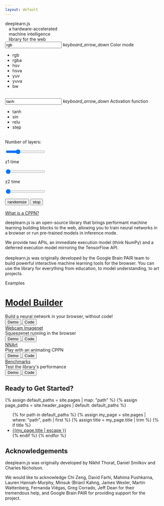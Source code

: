 ```yaml
---
layout: default
---
```

<!-- Copyright 2017 Google Inc. All Rights Reserved.

Licensed under the Apache License, Version 2.0 (the "License");
you may not use this file except in compliance with the License.
You may obtain a copy of the License at

    http://www.apache.org/licenses/LICENSE-2.0

Unless required by applicable law or agreed to in writing, software
distributed under the License is distributed on an "AS IS" BASIS,
WITHOUT WARRANTIES OR CONDITIONS OF ANY KIND, either express or implied.
See the License for the specific language governing permissions and
limitations under the License.
==============================================================================-->
<!-- CPPN Demo Banner -->
<div class="banner-cover" id='banner'>
  <canvas id="inference"></canvas>
  <div class="mdl-grid banner">
    <div class="mdl-layout-spacer mdl-cell--hide-tablet mdl-cell--hide-phone"></div>
    <div class="mdl-cell mdl-cell--6-col mdl-cell--8-col-tablet mdl-cell--4-col-phone banner-text">
      <div class="mdl-typography--display-4">deeplearn.js</div>
      <div class="mdl-typography--display-1" style="margin-left: 12px;">
        a hardware-accelerated <br/>
        machine intelligence<br/>
        library for the web
      </div>
    </div>
    <div class="mdl-layout-spacer  mdl-cell--hide-tablet mdl-cell--hide-phone"></div>
    <div class="mdl-cell mdl-cell--3-col mdl-cell--8-col-tablet mdl-cell--4-col-phone cppn-controls">
      <div class="mdl-textfield mdl-js-textfield mdl-textfield--floating-label getmdl-select getmdl-select__fix-height">
        <input class="mdl-textfield__input" type="text" id="colormode" value="rgb" readonly tabIndex="-1">
        <label for="colormode">
          <i class="mdl-icon-toggle__label material-icons">keyboard_arrow_down</i>
        </label>
        <label for="colormode" class="mdl-textfield__label">Color mode</label>
        <ul for="colormode" class="mdl-menu mdl-menu--bottom-left mdl-js-menu" id="color-selector">
          <li class="mdl-menu__item" data-val="rgb">rgb</li>
          <li class="mdl-menu__item" data-val="rgba">rgba</li>
          <li class="mdl-menu__item" data-val="hsv">hsv</li>
          <li class="mdl-menu__item" data-val="hsva">hsva</li>
          <li class="mdl-menu__item" data-val="yuv">yuv</li>
          <li class="mdl-menu__item" data-val="yuva">yuva</li>
          <li class="mdl-menu__item" data-val="bw">bw</li>
        </ul>
      </div>
      <br>
      <div class="mdl-textfield mdl-js-textfield mdl-textfield--floating-label getmdl-select getmdl-select__fix-height">
        <input class="mdl-textfield__input" type="text" id="activation-fn" value="tanh" readonly tabIndex="-1">
        <label for="activation-fn">
          <i class="mdl-icon-toggle__label material-icons">keyboard_arrow_down</i>
        </label>
        <label for="activation-fn" class="mdl-textfield__label">Activation function</label>
        <ul for="activation-fn" class="mdl-menu mdl-menu--bottom-left mdl-js-menu" id="activation-selector">
          <li class="mdl-menu__item" data-val="tanh">tanh</li>
          <li class="mdl-menu__item" data-val="sin">sin</li>
          <li class="mdl-menu__item" data-val="relu">relu</li>
          <li class="mdl-menu__item" data-val="step">step</li>
        </ul>
      </div>
      <br>
      <div>Number of layers:
        <div id="layers-count" style="display: inline-block"></div>
      </div>
      <p style="width:200px">
        <input class="mdl-slider mdl-js-slider" type="range" min="0" max="7" value="2" tabindex="1" id="layers-slider">
      </p>
      <div>z1 time</div>
      <p style="width:200px">
        <input class="mdl-slider mdl-js-slider" type="range" min="1" max="100" value="1" tabindex="2" id="z1-slider">
      </p>
      <div>z2 time</div>
      <p style="width:200px">
        <input class="mdl-slider mdl-js-slider" type="range" min="1" max="100" value="1" tabindex="3" id="z2-slider">
      </p>
      <button class="mdl-button mdl-js-button mdl-button--raised mdl-js-ripple-effect mdl-button--accent" type="button" id="random">randomize</button>
      <button class="mdl-button mdl-js-button mdl-button--raised mdl-js-ripple-effect mdl-button--accent" type="button" id="toggle">stop</button>
      <br><br>
      <a href="http://blog.otoro.net/2016/03/25/generating-abstract-patterns-with-tensorflow/" target="_blank">What is a CPPN?</a>
      <div id="disabled-demo-overlay" style="display: none">
        <div id="disabled-demo">
          Your device is not yet supported, so we cannot show this demo. We are working hard on supporting more devices. For now, come back on desktop Chrome!
        </div>
      </div>
    </div>
    <div class="mdl-layout-spacer"></div>
  </div>
</div>
<!-- Introduction Section -->
<div class= "mdl-grid intro-text">
  <div class="mdl-layout-spacer mdl-cell--hide-tablet mdl-cell--hide-phone"></div>
  <div class= "mdl-cell mdl-cell--5-col mdl-cell--8-col-tablet mdl-cell-4-col-phone">
    <p class='intro-headline mdl-typography--headline'><span class="deeplearn-shine">deeplearn.js</span> is an open-source library that brings performant machine learning building blocks to the web, allowing you to train neural networks in a browser or run pre-trained models in inference mode.</p>
  </div>
  <div class="mdl-layout-spacer mdl-cell--hide-tablet mdl-cell--hide-phone"></div>
  <div class= "intro-text mdl-cell mdl-cell--4-col mdl-cell--8-col-tablet mdl-cell-4-col-phone">
    <p class='intro-body mdl-typography--body-1'>We provide two APIs, an
    <span class="deeplearn-shine">immediate execution model</span> (think NumPy)
    and a <span class="deeplearn-shine">deferred execution model</span>
    mirroring the TensorFlow API.<br><br><span class="deeplearn-shine">deeplearn.js</span>
    was originally developed by the Google Brain PAIR team to build powerful
    interactive machine learning tools for the browser. You can use the library
    for everything from education, to model understanding, to art projects.</p>
  </div>
  <div class="mdl-layout-spacer mdl-cell--hide-tablet mdl-cell--hide-phone"></div>
</div>
<!-- Demo Section -->
<div class="examples" id='demos'>
  <div class="section-title mdl-grid">
    <div class="mdl-layout-spacer mdl-cell--hide-tablet mdl-cell--hide-phone"></div>
    <p class='mdl-typography--display-2 mdl-cell mdl-cell--9-col'>Examples</p>
    <div class="mdl-layout-spacer mdl-cell--hide-tablet mdl-cell--hide-phone"></div>
  </div>
  <!-- Featured Card -->
  <div class='featured-demo mdl-grid'>
    <div class="mdl-layout-spacer mdl-cell--hide-tablet mdl-cell--hide-phone"></div>
    <div class="demo-card mdl-card mdl-shadow--4dp feature-card mdl-cell mdl-cell--9-col">
      <a href="demos/model-builder/model-builder-demo.html">
        <div class='mdl-card__title' id="model-builder">
          <h1 class= 'mdl-card__title-text'>Model Builder</h1>
        </div>
      </a>
      <div class= 'mdl-card__supporting-text'>Build a neural network in your browser, without code!</div>
      <div class='mdl-card__actions mdl-card--border'>
        <a href="demos/model-builder/model-builder-demo.html">
          <button class="mdl-button mdl-button--raised mdl-button--colored mdl-js-button mdl-button--primary mdl-js-ripple-effect">
            Demo
          </button>
        </a>
        <a href="https://github.com/PAIR-code/deeplearnjs/tree/master/demos/model-builder/">
          <button class="mdl-button mdl-button--raised mdl-button--colored mdl-js-button mdl-button--primary mdl-js-ripple-effect">
            Code
          </button>
        </a>
      </div>
    </div>
    <div class="mdl-layout-spacer mdl-cell--hide-tablet mdl-cell--hide-phone"></div>
  </div>
  <!-- Demo Carousel -->
  <div class="demo-carousel mdl-grid">
    <div class="mdl-layout-spacer mdl-cell--hide-tablet mdl-cell--hide-phone"></div>
    <div class="demo-card mdl-card mdl-shadow--2dp square-card mdl-cell mdl-cell--3-col mdl-cell--8-col-tablet mdl-cell--4-col-phone">
      <a href="demos/imagenet/imagenet-demo.html">
        <div class='mdl-card__title' id="webcam">
          <span class='mdl-card__title-text'>Webcam Imagenet</span>
        </div>
      </a>
      <div class='mdl-card__supporting-text'>Squeezenet running in the browser</div>
      <div class='mdl-card__actions mdl-card--border'>
        <a href="demos/imagenet/imagenet-demo.html">
          <button class="mdl-button mdl-button--raised mdl-button--colored mdl-js-button mdl-button--primary mdl-js-ripple-effect">
            Demo
          </button>
        </a>
        <a href="https://github.com/PAIR-code/deeplearnjs/tree/master/demos/imagenet">
          <button class="mdl-button mdl-button--raised mdl-button--colored mdl-js-button mdl-button--primary mdl-js-ripple-effect">
            Code
          </button>
        </a>
      </div>
    </div>
    <div class="demo-card mdl-card mdl-shadow--2dp square-card mdl-cell mdl-cell--3-col mdl-cell--8-col-tablet mdl-cell--4-col-phone ">
      <a href="demos/nn-art/nn-art-demo.html">
        <div class='mdl-card__title' id="nnart">
          <span class= 'mdl-card__title-text'>NNArt</span>
        </div>
      </a>
      <div class='mdl-card__supporting-text'>Play with an animating CPPN</div>
      <div class='mdl-card__actions mdl-card--border'>
        <a href="demos/nn-art/nn-art-demo.html">
          <button class="mdl-button mdl-button--raised mdl-button--colored mdl-js-button mdl-button--primary mdl-js-ripple-effect">
            Demo
          </button>
        </a>
        <a href="https://github.com/PAIR-code/deeplearnjs/tree/master/demos/nn-art">
          <button class="mdl-button mdl-button--raised mdl-button--colored mdl-js-button mdl-button--primary mdl-js-ripple-effect">
            Code
          </button>
        </a>
      </div>
    </div>
    <div class="demo-card mdl-card mdl-shadow--2dp square-card mdl-cell mdl-cell--3-col mdl-cell--8-col-tablet mdl-cell--4-col-phone">
      <a href="demos/benchmarks/benchmark-demo.html">
        <div class='mdl-card__title' id="benchmarks">
          <span class= 'mdl-card__title-text'>Benchmarks</span>
        </div>
      </a>
      <div class='mdl-card__supporting-text'>Test the library's performance</div>
      <div class='mdl-card__actions mdl-card--border'>
        <a href="demos/benchmarks/benchmark-demo.html">
          <button class="mdl-button mdl-button--raised mdl-button--colored mdl-js-button mdl-button--primary mdl-js-ripple-effect">
            Demo
          </button>
        </a>
        <a href=" https://github.com/PAIR-code/deeplearnjs/tree/master/demos/benchmarks">
          <button class="mdl-button mdl-button--raised mdl-button--colored mdl-js-button mdl-button--primary mdl-js-ripple-effect">
            Code
          </button>
        </a>
      </div>
    </div>
    <div class="mdl-layout-spacer mdl-cell--hide-tablet mdl-cell--hide-phone"></div>
  </div>
</div>


<div class='mdl-grid'>
  <div class="mdl-layout-spacer mdl-cell--hide-tablet mdl-cell--hide-phone"></div>
  <div class="mdl-cell mdl-cell--10-col">
    <h2>Ready to Get Started?</h2>
    {% assign default_paths = site.pages | map: "path" %}
    {% assign page_paths = site.header_pages | default: default_paths %}
    <ul class="index">
      {% for path in default_paths %}
        {% assign my_page = site.pages | where: "path", path | first %}
        {% assign title = my_page.title | trim %}
        {% if title %}
        <li>
          <a href="{{ my_page.url | relative_url }}">
            {{my_page.title | escape }}
          </a>
        </li>
        {% endif %}
      {% endfor %}
    </ul>
  </div>
  <div class="mdl-layout-spacer mdl-cell--hide-tablet mdl-cell--hide-phone"></div>
</div>


<div class='mdl-grid'>
  <div class="mdl-layout-spacer mdl-cell--hide-tablet mdl-cell--hide-phone"></div>
  <div class="mdl-cell mdl-cell--10-col">
    <h2 class= 'mdl-card__title-text'>Acknowledgements</h2>
  </div>
  <div class="mdl-layout-spacer mdl-cell--hide-tablet mdl-cell--hide-phone"></div>
</div>

<div class= "mdl-grid ack">
  <div class="mdl-layout-spacer mdl-cell--hide-tablet mdl-cell--hide-phone"></div>
  <div class= "mdl-cell mdl-cell--5-col mdl-cell--8-col-tablet mdl-cell-4-col-phone">
    <p class="intro-body mdl-typography--body-1">
      <span class="deeplearn-shine">deeplearn.js</span> was originally developed by Nikhil Thorat, Daniel Smilkov and Charles Nicholson.
    </p>
  </div>
  <div class="mdl-layout-spacer mdl-cell--hide-tablet mdl-cell--hide-phone"></div>
  <div class= "ack mdl-cell mdl-cell--4-col mdl-cell--8-col-tablet mdl-cell-4-col-phone">
    <p class='intro-body mdl-typography--body-1'>
      We would like to acknowledge Chi Zeng, David Farhi, Mahima Pushkarna,
      Lauren Hannah-Murphy, Minsuk (Brian) Kahng, James Wexler, Martin Wattenberg,
      Fernanda Viégas, Greg Corrado, Jeff Dean for their tremendous help, and
      Google Brain PAIR for providing support for the project.
    </p>
  </div>
  <div class="mdl-layout-spacer mdl-cell--hide-tablet mdl-cell--hide-phone"></div>
</div>
<script src="bundle.js"></script>
